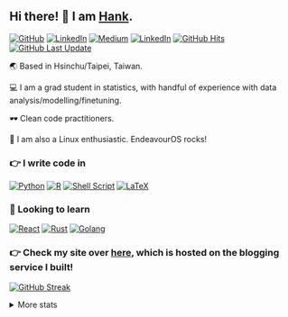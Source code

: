 ## Hi there! 👋 I am [Hank](https://github.com/hengtseChou).

<a href="https://github.com/hengtseChou" target="_blank"><img alt="GitHub" src="https://img.shields.io/badge/-@hengtseChou-181717?style=Plastic&logo=GitHub&logoColor=white"></a>
<a href="https://www.linkedin.com/in/hengtse-chou/" target="_blank"><img alt="LinkedIn" src="https://img.shields.io/badge/linkedin-%230077B5.svg?style=Plastic&logo=linkedin&logoColor=white"></a>
<a href="[mailto:hankthedev@gmail.com](https://hankchou1219.medium.com/)" target="_blank"><img alt="Medium" src="https://img.shields.io/badge/Medium-12100E?style=Plastic&logo=medium&logoColor=white"></a>
<a href="mailto:hankthedev@gmail.com" target="_blank"><img alt="LinkedIn" src="https://img.shields.io/badge/Gmail-D14836?style=Plastic&logo=gmail&logoColor=white"></a>
<a href="https://github.com/hengtseChou" target="_blank"><img alt="GitHub Hits" src="https://badges.pufler.dev/visits/hengtseChou/hengtseChou?logo=GitHub&label=visits&color=success&logoColor=white&style=Plastic"/></a>
<a href="https://github.com/hengtseChou/hengtseChou" target="_blank"><img alt="GitHub Last Update" src="https://img.shields.io/github/last-commit/hengtseChou/hengtseChou?label=profile%20updated&style=Plastic"></a>

🌏 Based in Hsinchu/Taipei, Taiwan.

💻 I am a grad student in statistics, with handful of experience with data analysis/modelling/finetuning.

🕶️ Clean code practitioners.

🐧 I am also a Linux enthusiastic. EndeavourOS rocks!

### 👉 I write code in 

<a href="https://github.com/hengtseChou?tab=repositories&language=python" target="_blank"><img alt="Python" src="https://img.shields.io/badge/python-3670A0?style=for-the-badge&logo=python&logoColor=white"></a>
<a href="https://github.com/hengtseChou?tab=repositories&language=r" target="_blank"><img alt="R" src="https://img.shields.io/badge/r-%23276DC3.svg?style=for-the-badge&logo=r&logoColor=white"></a>
<a href="https://github.com/hengtseChou?tab=repositories&language=shell" target="_blank"><img alt="Shell Script" src="https://img.shields.io/badge/shell_script-%23121011.svg?style=for-the-badge&logo=gnu-bash&logoColor=white"></a>
<a href="https://github.com/hengtseChou?tab=repositories&language=TeX" target="_blank"><img alt="LaTeX" src="https://img.shields.io/badge/latex-%23008080.svg?style=for-the-badge&logo=latex&logoColor=white"></a>

### 👀 Looking to learn

<a href="#" target="_blank"><img alt="React" src="https://img.shields.io/badge/react-%2320232a.svg?style=for-the-badge&logo=react&logoColor=%2361DAFB"></a>
<a href="#" target="_blank"><img alt="Rust" src="https://img.shields.io/badge/rust-%23000000.svg?style=for-the-badge&logo=rust&logoColor=white"></a>
<a href="#" target="_blank"><img alt="Golang" src="https://img.shields.io/badge/go-%2300ADD8.svg?style=for-the-badge&logo=go&logoColor=white"></a>

### 👉 Check my site over [here](https://blogyourway.xyz/@hank), which is hosted on the blogging service I built!

[![GitHub Streak](https://streak-stats.demolab.com/?user=hengtseChou)](https://git.io/streak-stats)

<details>

<summary>More stats</summary>

<div class='container'>
 <img height=200 align=top class="img" src="https://github-readme-stats.vercel.app/api?username=hengtseChou&show_icons=true&rank_icon=percentile" />
 <img height=200 align=top class="img" src="https://github-readme-stats.vercel.app/api/top-langs/?username=hengtseChou&layout=donut" />
</div>

</details>
